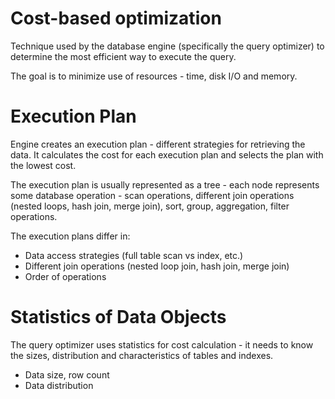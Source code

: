 # Cost-based optimization
Technique used by the database engine (specifically the query optimizer) to determine the most efficient way to execute the query.

The goal is to minimize use of resources - time, disk I/O and memory.

# Execution Plan
Engine creates an execution plan - different strategies for retrieving the data. It calculates the cost for each execution plan and selects the plan with the lowest cost.

The execution plan is usually represented as a tree - each node represents some database operation - scan operations, different join operations (nested loops, hash join, merge join), sort, group, aggregation, filter operations.

The execution plans differ in:
- Data access strategies (full table scan vs index, etc.)
- Different join operations (nested loop join, hash join, merge join)
- Order of operations

# Statistics of Data Objects
The query optimizer uses statistics for cost calculation - it needs to know the sizes, distribution and characteristics of tables and indexes.

- Data size, row count
- Data distribution